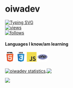 # <h1 style="color=27A70B">oiwadev</a>
[![Typing SVG](https://readme-typing-svg.herokuapp.com?color=%2327A70B&vCenter=true&lines=welcome+to+github.com%2Foiwadev;feel+free+to+visit+my+repos';thanks+for+checking+in+%3C3)](https://git.io/typing-svg)
<br>
<a href="https://github.com/oiwadev" target="_blank">
    <img src="https://komarev.com/ghpvc/?username=oiwadev&label=views&color=27A70B&style=flat-square" alt="views" />
</a>
<br>
<a href="https://github.com/oiwadev" target="_blank">
    <img alt="follows" src="https://img.shields.io/github/followers/oiwadev?logo=hmm&label=followers&style=flat-square&logo=appveyor&color=27A70B">
</a>

#### **Languages I know/am learning**

<code><img height="32" src="https://raw.githubusercontent.com/github/explore/80688e429a7d4ef2fca1e82350fe8e3517d3494d/topics/html/html.png"></code>
<code><img height="32" src="https://raw.githubusercontent.com/github/explore/80688e429a7d4ef2fca1e82350fe8e3517d3494d/topics/css/css.png"></code>
<code><img height="32" src="https://raw.githubusercontent.com/github/explore/80688e429a7d4ef2fca1e82350fe8e3517d3494d/topics/javascript/javascript.png"></code>
<code><img height="32" src="https://raw.githubusercontent.com/github/explore/80688e429a7d4ef2fca1e82350fe8e3517d3494d/topics/php/php.png"></code>
<br><br>
<a href="https://github.com/oiwadev">
  <img align="center" src="https://github-readme-stats.vercel.app/api?username=oiwadev&show_icons=true&include_all_commits=true&show_icons=true&title_color=fff&icon_color=79ff97&text_color=9f9f9f&bg_color=151515" alt="oiwadev statistics" />
</a>
<a href="https://github.com/oiwadev?tab=repositories">
  <img align="center" src="https://github-readme-stats.vercel.app/api/top-langs/?username=oiwadev&layout=compact&show_icons=true&title_color=fff&icon_color=79ff97&text_color=9f9f9f&bg_color=151515"/>
</a>

![](https://hit.yhype.me/github/profile?user_id=77792331)
